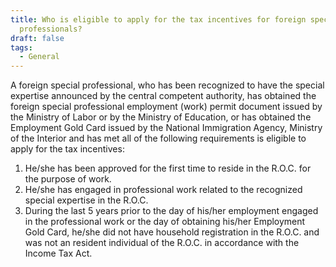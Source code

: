 ```yaml
---
title: Who is eligible to apply for the tax incentives for foreign special
  professionals?
draft: false
tags:
  - General
---
```

A foreign special professional, who has been recognized to have the special expertise announced by the central competent authority, has obtained the foreign special professional employment (work) permit document issued by the Ministry of Labor or by the Ministry of Education, or has obtained the Employment Gold Card issued by the National Immigration Agency, Ministry of the Interior and has met all of the following requirements is eligible to apply for the tax incentives:

1. He/she has been approved for the first time to reside in the R.O.C. for the purpose of work.
2. He/she has engaged in professional work related to the recognized special expertise in the R.O.C.
3. During the last 5 years prior to the day of his/her employment engaged in the professional work or the day of obtaining his/her Employment Gold Card, he/she did not have household registration in the R.O.C. and was not an resident individual of the R.O.C. in accordance with the Income Tax Act.